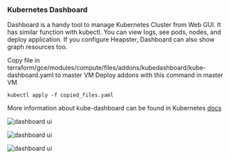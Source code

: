 ### Kubernetes Dashboard

Dashboard is a handy tool to manage Kubernetes Cluster from Web GUI. It has similar function with kubectl. You can view logs, see pods, nodes, and deploy application.
If you configure Heapster, Dashboard can also show graph resources too.

Copy file in terraform/gce/modules/compute/files/addons/kubedashboard/kube-dashboard.yaml to master VM
Deploy addons with this command in master VM

```
kubectl apply -f copied_files.yaml
```

More information about kube-dashboard can be found in Kubernetes [docs](https://kubernetes.io/docs/tasks/access-application-cluster/web-ui-dashboard/)

![dashboard ui](https://kubernetes.io/images/docs/ui-dashboard-node.png)

![dashboard ui](https://kubernetes.io/images/docs/ui-dashboard-workloadview.png)

![dashboard ui](https://kubernetes.io/images/docs/ui-dashboard-logs-view.png)